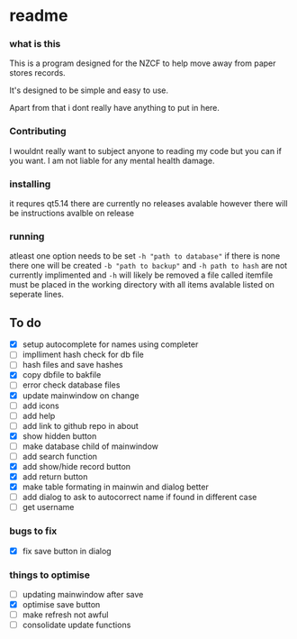 # readme
### what is this
This is a program designed for the NZCF to help move away from paper stores records.

It's designed to be simple and easy to use.

Apart from that i dont really have anything to put in here.

### Contributing
I wouldnt really want to subject anyone to reading my code but you can if you want. I am not liable for any mental health damage.

### installing
it requres qt5.14 there are currently no releases avalable however there will be instructions avalble on release

### running
atleast one option needs to be set `-h "path to database"` if there is none there one will be created `-b "path to backup"` and `-h path to hash` are not currently implimented and `-h` will likely be removed
a file called itemfile must be placed in the working directory with all items avalable listed on seperate lines.

## To do 
- [X] setup autocomplete for names using completer
- [ ] implliment hash check for db file
- [ ] hash files and save hashes
- [X] copy dbfile to bakfile
- [ ] error check database files
- [X] update mainwindow on change
- [ ] add icons
- [ ] add help
- [ ] add link to github repo in about
- [X] show hidden button
- [ ] make database child of mainwindow
- [ ] add search function
- [X] add show/hide record button
- [X] add return button
- [X] make table formating in mainwin and dialog better
- [ ] add dialog to ask to autocorrect name if found in different case
- [ ] get username

### bugs to fix
- [X] fix save button in dialog

### things to optimise
- [ ] updating mainwindow after save
- [X] optimise save button
- [ ] make refresh not awful
- [ ] consolidate update functions
